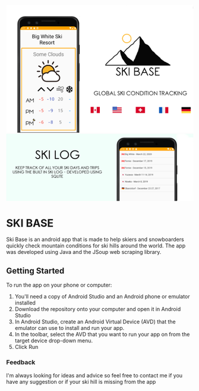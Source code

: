 ![](readmeimage.png)
![](logshot.png)

# SKI BASE

Ski Base is an android app that is made to help skiers and snowboarders quickly check mountain conditions for ski hills around the world. The app was developed using Java and the JSoup web scraping library.

## Getting Started

To run the app on your phone or computer:

1. You'll need a copy of Android Studio and an Android phone or emulator installed
2. Download the repository onto your computer and open it in Android Studio
3. In Android Studio, create an Android Virtual Device (AVD) that the emulator can use to install and run your app.
4. In the toolbar, select the AVD that you want to run your app on from the target device drop-down menu.
5. Click Run
 

### Feedback

I'm always looking for ideas and advice so feel free to contact me if you have any suggestion or if your ski hill is missing from the app
